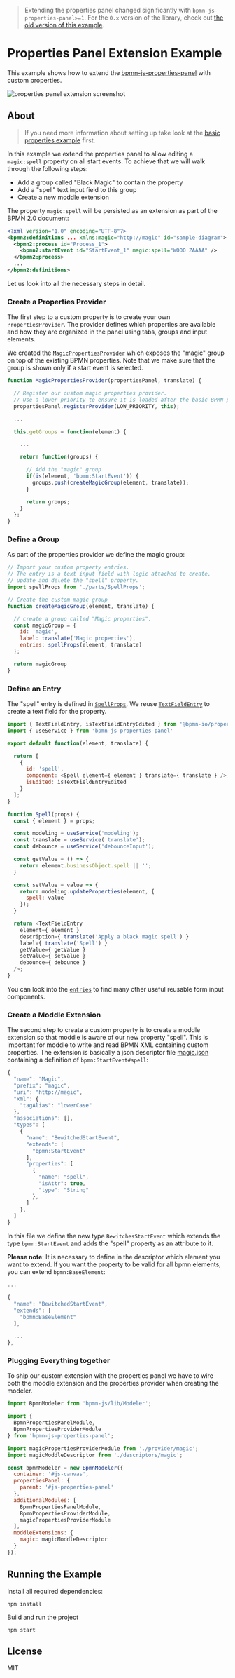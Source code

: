 > Extending the properties panel changed significantly with `bpmn-js-properties-panel>=1`. For the `0.x` version of the library, check out [the old version of this example](https://github.com/bpmn-io/bpmn-js-examples/tree/b20919ac2231abf3df45b9dc9a2561010009b4a2/properties-panel-extension).


# Properties Panel Extension Example

This example shows how to extend the [bpmn-js-properties-panel](https://github.com/bpmn-io/bpmn-js-properties-panel) with custom properties.

![properties panel extension screenshot](./docs/screenshot.png "Screenshot of the properties panel extension example")


## About

> If you need more information about setting up take look at the [basic properties example](../properties-panel) first.

In this example we extend the properties panel to allow editing a `magic:spell` property on all start events. To achieve that we will walk through the following steps:

* Add a group called "Black Magic" to contain the property
* Add a "spell" text input field to this group
* Create a new moddle extension

The property `magic:spell` will be persisted as an extension as part of the BPMN 2.0 document:

```xml
<?xml version="1.0" encoding="UTF-8"?>
<bpmn2:definitions ... xmlns:magic="http://magic" id="sample-diagram">
  <bpmn2:process id="Process_1">
    <bpmn2:startEvent id="StartEvent_1" magic:spell="WOOO ZAAAA" />
  </bpmn2:process>
  ...
</bpmn2:definitions>
```


Let us look into all the necessary steps in detail.


### Create a Properties Provider

The first step to a custom property is to create your own `PropertiesProvider`.
The provider defines which properties are available and how they are organized in the panel using tabs, groups and input elements.

We created the [`MagicPropertiesProvider`](app/provider/magic/MagicPropertiesProvider.js) which exposes the "magic" group on top of the existing BPMN properties. Note that we make sure that the group is shown only if a start event is selected.

```javascript
function MagicPropertiesProvider(propertiesPanel, translate) {

  // Register our custom magic properties provider.
  // Use a lower priority to ensure it is loaded after the basic BPMN properties.
  propertiesPanel.registerProvider(LOW_PRIORITY, this);

  ...

  this.getGroups = function(element) {

    ...

    return function(groups) {

      // Add the "magic" group
      if(is(element, 'bpmn:StartEvent')) {
        groups.push(createMagicGroup(element, translate));
      }

      return groups;
    }
  };
}
```


### Define a Group

As part of the properties provider we define the magic group:

```javascript
// Import your custom property entries.
// The entry is a text input field with logic attached to create,
// update and delete the "spell" property.
import spellProps from './parts/SpellProps';

// Create the custom magic group
function createMagicGroup(element, translate) {

  // create a group called "Magic properties".
  const magicGroup = {
    id: 'magic',
    label: translate('Magic properties'),
    entries: spellProps(element, translate)
  };

  return magicGroup
}
```


### Define an Entry

The "spell" entry is defined in [`SpellProps`](app/provider/magic/parts/SpellProps.js). We reuse [`TextFieldEntry`](https://github.com/bpmn-io/properties-panel/blob/main/src/components/entries/TextField.js) to create a text field for the property.

```javascript
import { TextFieldEntry, isTextFieldEntryEdited } from '@bpmn-io/properties-panel';
import { useService } from 'bpmn-js-properties-panel'

export default function(element, translate) {

  return [
    {
      id: 'spell',
      component: <Spell element={ element } translate={ translate } />,
      isEdited: isTextFieldEntryEdited
    }
  ];
}

function Spell(props) {
  const { element } = props;

  const modeling = useService('modeling');
  const translate = useService('translate');
  const debounce = useService('debounceInput');

  const getValue = () => {
    return element.businessObject.spell || '';
  }

  const setValue = value => {
    return modeling.updateProperties(element, {
      spell: value
    });
  }

  return <TextFieldEntry
    element={ element }
    description={ translate('Apply a black magic spell') }
    label={ translate('Spell') }
    getValue={ getValue }
    setValue={ setValue }
    debounce={ debounce }
  />;
}
```

You can look into the [`entries`](https://github.com/bpmn-io/properties-panel/blob/main/src/components/entries/index.js) to find many other useful reusable form input components.

### Create a Moddle Extension

The second step to create a custom property is to create a moddle extension so that moddle is aware of our new property "spell". This is important for moddle to write and read BPMN XML containing custom properties. The extension is basically a json descriptor file [magic.json](app/descriptors/magic.json) containing a definition of `bpmn:StartEvent#spell`:

```javascript
{
  "name": "Magic",
  "prefix": "magic",
  "uri": "http://magic",
  "xml": {
    "tagAlias": "lowerCase"
  },
  "associations": [],
  "types": [
    {
      "name": "BewitchedStartEvent",
      "extends": [
        "bpmn:StartEvent"
      ],
      "properties": [
        {
          "name": "spell",
          "isAttr": true,
          "type": "String"
        },
      ]
    },
  ]
}
```

In this file we define the new type `BewitchesStartEvent` which extends the type `bpmn:StartEvent` and adds the "spell" property as an attribute to it.

**Please note**: It is necessary to define in the descriptor which element you want to extend. If you want the property to be valid for all bpmn elements, you can extend `bpmn:BaseElement`:

```javascript
...

{
  "name": "BewitchedStartEvent",
  "extends": [
    "bpmn:BaseElement"
  ],

  ...
},
```


### Plugging Everything together

To ship our custom extension with the properties panel we have to wire both the moddle extension and the properties provider when creating the modeler.

```javascript
import BpmnModeler from 'bpmn-js/lib/Modeler';

import {
  BpmnPropertiesPanelModule,
  BpmnPropertiesProviderModule
} from 'bpmn-js-properties-panel';

import magicPropertiesProviderModule from './provider/magic';
import magicModdleDescriptor from './descriptors/magic';

const bpmnModeler = new BpmnModeler({
  container: '#js-canvas',
  propertiesPanel: {
    parent: '#js-properties-panel'
  },
  additionalModules: [
    BpmnPropertiesPanelModule,
    BpmnPropertiesProviderModule,
    magicPropertiesProviderModule
  ],
  moddleExtensions: {
    magic: magicModdleDescriptor
  }
});
```


## Running the Example

Install all required dependencies:

```
npm install
```

Build and run the project

```
npm start
```


## License

MIT

